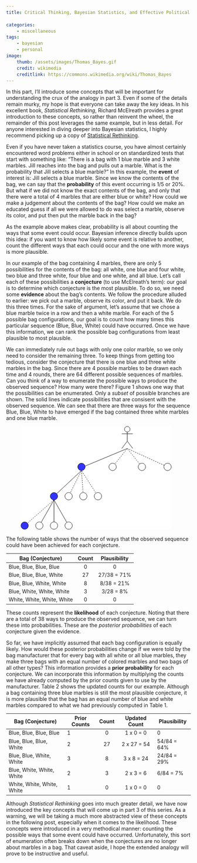 ```yaml
---
title: Critical Thinking, Bayesian Statistics, and Effective Political Discourse -- Part 2

categories:
    - miscellaneous
tags:
    - bayesian
    - personal
image:
    thumb: /assets/images/Thomas_Bayes.gif
    credit: wikimedia
    creditlink: https://commons.wikimedia.org/wiki/Thomas_Bayes
---
```


In this part, I’ll introduce some concepts that will be important for understanding the crux of the analogy in part 3. Even if some of the details remain murky, my hope is that everyone can take away the key ideas. In his excellent book, *Statistical Rethinking*, Richard McElreath provides a great introduction to these concepts, so rather than reinvent the wheel, the remainder of this post leverages the same example, but in less detail. For anyone interested in diving deeper into Bayesian statistics, I highly recommend picking up a copy of [Statistical Rethinking](https://xcelab.net/rm/statistical-rethinking/).

Even if you have never taken a statistics course, you have almost certainly encountered word problems either in school or on standardized tests that start with something like: “There is a bag with 1 blue marble and 3 white marbles. Jill reaches into the bag and pulls out a marble. What is the probability that Jill selects a blue marble?” In this example, the **event** of interest is: Jill selects a blue marble. Since we know the contents of the bag, we can say that the **probability** of this event occurring is 1/5 or 20%. But what if we did not know the exact contents of the bag, and only that there were a total of 4 marbles that are either blue or white? How could we make a judgement about the contents of the bag? How could we make an educated guess if all we were allowed to do was select a marble, observe its color, and put then put the marble back in the bag?

As the example above makes clear, probability is all about counting the ways that some event could occur. Bayesian inference directly builds upon this idea: if you want to know how likely some event is relative to another, count the different ways that each could occur and the one with more ways is more plausible.

In our example of the bag containing 4 marbles, there are only 5 possibilities for the contents of the bag: all white, one blue and four white, two blue and three white, four blue and one white, and all blue. Let’s call each of these possibilities a **conjecture** (to use McElreath’s term): our goal is to determine which conjecture is the most plausible. To do so, we need some **evidence** about the bag’s contents. We follow the procedure alluded to earlier: we pick out a marble, observe its color, and put it back. We do this three times. For the sake of argument, let’s assume that we chose a blue marble twice in a row and then a white marble. For each of the 5 possible bag configurations, our goal is to count how many times this particular sequence (Blue, Blue, White) could have occurred. Once we have this information, we can rank the possible bag configurations from least plausible to most plausible.

We can immediately rule out bags with only one color marble, so we only need to consider the remaining three. To keep things from getting too tedious, consider the conjecture that there is one blue and three white marbles in the bag. Since there are 4 possible marbles to be drawn each time and 4 rounds, there are 64 different possible sequences of marbles. Can you think of a way to enumerate the possible ways to produce the observed sequence? How many were there? Figure 1 shows one way that the possibilities can be enumerated. Only a *subset* of possible branches are shown. The solid lines indicate possibilities that are consisent with the observed sequence. We can see that there are three ways for the sequence Blue, Blue, White to have emerged if the bag contained three white marbles and one blue marble.

<figure class="full">
    <a href="/assets/images/marble_selector.png"><img src="/assets/images/marble_selector.png"></a>
</figure>

The following table shows the number of ways that the observed sequence could have been achieved for each conjecture.

| Bag (Conjecture)           | Count | Plausibility |
|----------------------------|:-----:|:------------:|
| Blue, Blue, Blue, Blue     |   0   |       0      |
| Blue, Blue, Blue, White    |   27  |  27/38 = 71% |
| Blue, Blue, White, White   |   8   | 8/38 = 21%   |
| Blue, White, White, White  |   3   | 3/28 = 8%    |
| White, White, White, White |   0   | 0            |

These counts represent the **likelihood** of each conjecture. Noting that there are a total of 38 ways to produce the observed sequence, we can turn these into probabilities. These are the *posterior probabilities* of each conjecture given the evidence.

So far, we have implicitly assumed that each bag configuration is equally likely. How would these posterior probabilities change if we were told by the bag manufacturer that for every bag with all white or all blue marbles, they make three bags with an equal number of colored marbles and two bags of all other types? This information provides a **prior probability** for each conjecture. We can incorporate this information by multiplying the counts we have already computed by the prior counts given to use by the manufacturer. Table 2 shows the updated counts for our example. Although a bag containing three blue marbles is still the most plausible conjecture, it is more plausible that the bag has an equal number of blue and white marbles compared to what we had previously computed in Table 1.

| Bag (Conjecture)           | Prior Counts | Count | Updated Count | Plausibility |
|----------------------------|--------------|:-----:|:-------------:|--------------|
| Blue, Blue, Blue, Blue     |       1      |   0   |   1 x 0 = 0   |       0      |
| Blue, Blue, Blue, White    |       2      |   27  |  2 x 27 = 54  |  54/84 = 64% |
| Blue, Blue, White, White   |       3      |   8   |   3 x 8 = 24  |  24/84 = 29% |
| Blue, White, White, White  |       2      |   3   |   2 x 3 = 6   |   6/84 = 7%  |
| White, White, White, White |       1      |   0   |   1 x 0 = 0   |       0      |

Although *Statistical Rethinking* goes into much greater detail, we have now introduced the key concepts that will come up in part 3 of this series. As a warning, we will be taking a much more abstracted view of these concepts in the following post, especially when it comes to the likelihood. These concepts were introduced in a very methodical manner: counting the possible ways that some event could have occurred. Unfortunately, this sort of enumeration often breaks down when the conjectures are no longer about marbles in a bag. That caveat aside, I hope the extended analogy will prove to be instructive and useful.

